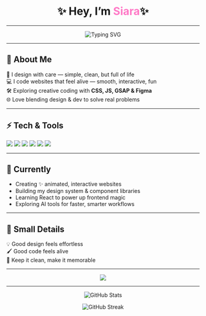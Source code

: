 <h1 align="center">
✨ Hey, I’m <span style="color:#ff79c6;">Siara</span>✨
</h1><hr>

<p align="center">
<img src="https://readme-typing-svg.demolab.com?font=Fira+Code&size=22&weight=600&pause=1000&color=F97AC2&width=500&lines=Web+Designer+%7C+Frontend+Developer;Making+websites+feel+alive;Design.+Code.+Animate." alt="Typing SVG" />
</p>


---

## 🌸 About Me

🎨 I design with care — simple, clean, but full of life  
💻 I code websites that feel alive — smooth, interactive, fun  
🛠️ Exploring creative coding with **CSS, JS, GSAP & Figma**  
🌐 Love blending design & dev to solve real problems  

---

## ⚡ Tech & Tools

<p>
<img src="https://img.shields.io/badge/Figma-EF4C88?style=for-the-badge&logo=figma&logoColor=white"/>
<img src="https://img.shields.io/badge/HTML5-ff5722?style=for-the-badge&logo=html5&logoColor=white"/>
<img src="https://img.shields.io/badge/CSS3-2965f1?style=for-the-badge&logo=css3&logoColor=white"/>
<img src="https://img.shields.io/badge/JavaScript-f7df1e?style=for-the-badge&logo=javascript&logoColor=black"/>
<img src="https://img.shields.io/badge/Tailwind-38B2AC?style=for-the-badge&logo=tailwind-css&logoColor=white"/>
<img src="https://img.shields.io/badge/GSAP-88CE02?style=for-the-badge&logo=greensock&logoColor=white"/>
</p>

---

## 🎯 Currently

- Creating ✨ animated, interactive websites  
- Building my design system & component libraries  
- Learning React to power up frontend magic  
- Exploring AI tools for faster, smarter workflows  

---

## 🌿 Small Details

💡 Good design feels effortless  
🖌️ Good code feels alive  
🌸 Keep it clean, make it memorable  

---

<p align="center">
<a href="YourLinkedInLinkHere"><img src="https://img.shields.io/badge/Let's Connect-ff79c6?style=for-the-badge&logo=linkedin&logoColor=white"/></a>
</p>

---

<p align="center">
<img src="https://github-readme-stats.vercel.app/api?username=Siara-05&show_icons=true&theme=radical" alt="GitHub Stats"/>
</p>

<p align="center">
<img src="https://github-readme-streak-stats.herokuapp.com/?user=Siara-05&theme=radical" alt="GitHub Streak"/>
</p>
